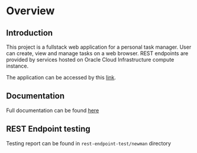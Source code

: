 # Overview

## Introduction

This project is a fullstack web application for a personal task manager. User can create, view and manage tasks on a web browser. REST endpoints are provided by services hosted on Oracle Cloud Infrastructure compute instance.

The application can be accessed by this [link](http://140.238.194.85/ "Task manager page").

## Documentation

Full documentation can be found [here](https://truongkimson.github.io/task-manager-docs/)

## REST Endpoint testing

Testing report can be found in `rest-endpoint-test/newman` directory
